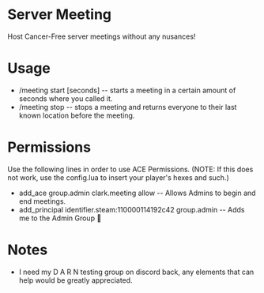 # Server Meeting
Host Cancer-Free server meetings without any nusances!

# Usage

- /meeting start [seconds] -- starts a meeting in a certain amount of seconds where you called it.
- /meeting stop -- stops a meeting and returns everyone to their last known location before the meeting.

# Permissions

Use the following lines in order to use ACE Permissions.
(NOTE: If this does not work, use the config.lua to insert your player's hexes and such.)
- add_ace group.admin clark.meeting allow -- Allows Admins to begin and end meetings.
- add_principal identifier.steam:110000114192c42 group.admin -- Adds me to the Admin Group 💯

# Notes
- I need my D A R N testing group on discord back, any elements that can help would be greatly appreciated.
